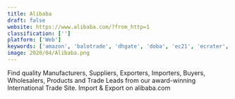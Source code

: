 ```yaml
---
title: Alibaba
draft: false 
website: https://www.alibaba.com/?from_http=1
classification: ['']
platform: ['Web']
keywords: ['amazon', 'balotrade', 'dhgate', 'doba', 'ec21', 'ecrater', 'etsy', 'gearbest', 'global_sources', 'globalmarket', 'handsontable', 'happeno', 'made_in_china', 'newegg', 'panxpan', 'tableedit', 'tradekey', 'tradegood', 'youdroop', 'ebay']
image: 2020/04/Alibaba.png
---
```

Find quality Manufacturers, Suppliers, Exporters, Importers, Buyers, Wholesalers, Products and Trade Leads from our award-winning International Trade Site. Import &amp; Export on alibaba.com